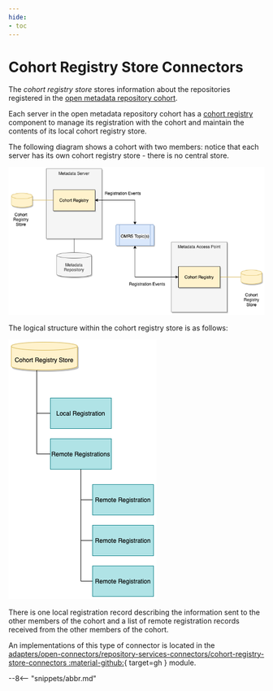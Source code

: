 ```yaml
---
hide:
- toc
---
```


<!-- SPDX-License-Identifier: CC-BY-4.0 -->
<!-- Copyright Contributors to the Egeria project. -->

# Cohort Registry Store Connectors

The *cohort registry store* stores information about the repositories registered in the [open metadata repository cohort](/egeria-docs/services/omrs/cohort).  

Each server in the open metadata repository cohort has a [cohort registry](/egeria-docs/services/omrs/cohort/#cohort-registry) component to manage its registration with the cohort and maintain the contents of its local cohort registry store.

The following diagram shows a cohort with two members: notice that each server has its own cohort registry store - there is no central store.

![Cohort registry stores within an open metadata repository cohort](cohort-registry-stores-in-a-cohort.png)

The logical structure within the cohort registry store is as follows:

![Internal structure for the information stored inside a single cohort registry store](cohort-registry-store-contents.png)

There is one local registration record describing the information sent to the other members of the cohort and a list of remote registration records received from the other members of the cohort.

An implementations of this type of connector is located in the
[adapters/open-connectors/repository-services-connectors/cohort-registry-store-connectors :material-github:](https://github.com/odpi/egeria/tree/master/open-metadata-implementation/adapters/open-connectors/repository-services-connectors/cohort-registry-store-connectors){ target=gh } module.

--8<-- "snippets/abbr.md"
